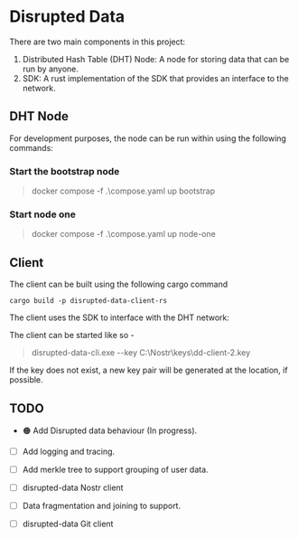 # Disrupted Data

There are two main components in this project:

1. Distributed Hash Table (DHT) Node: A node for storing data that can be run by anyone. 
2. SDK: A rust implementation of the SDK that provides an interface to the network.

## DHT Node
For development purposes, the node can be run within using the following commands:

### Start the bootstrap node
>docker compose -f .\compose.yaml up bootstrap

### Start node one
>docker compose -f .\compose.yaml up node-one


## Client

The client can be built using the following cargo command 

``` cargo build -p disrupted-data-client-rs ```

The client uses the SDK to interface with the DHT network:

The client can be started like so -

> disrupted-data-cli.exe --key C:\Nostr\keys\dd-client-2.key

If the key does not exist, a new key pair will be generated at the location, if possible.

## TODO

- 🟠 Add Disrupted data behaviour (In progress).
- [ ] Add logging and tracing.
- [ ] Add merkle tree to support grouping of user data.
- [ ] disrupted-data Nostr client
- [ ] Data fragmentation and joining to support.
- [ ] disrupted-data Git client 





